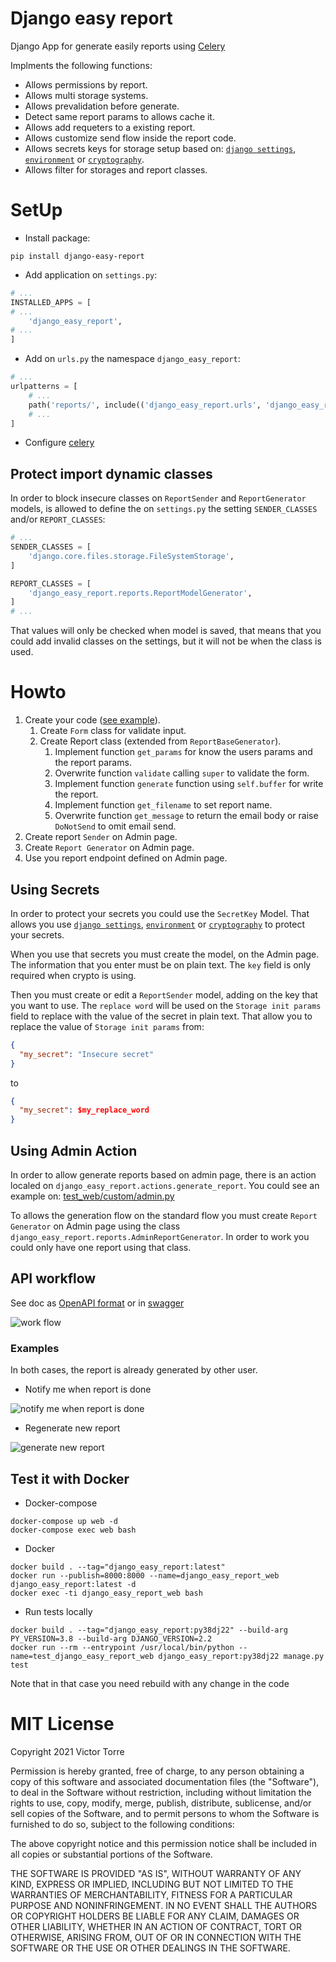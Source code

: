 # Django easy report
Django App for generate easily reports using [Celery](https://docs.celeryproject.org/en/stable/index.html)

Implments the following functions:
* Allows permissions by report.
* Allows multi storage systems.
* Allows prevalidation before generate.
* Detect same report params to allows cache it.
* Allows add requeters to a existing report.
* Allows customize send flow inside the report code.
* Allows secrets keys for storage setup based on:
[`django settings`](https://docs.djangoproject.com/en/3.2/topics/settings/),
[`environment`](https://docs.python.org/3/library/os.html#os.environ) or
[`cryptography`](https://pypi.org/project/cryptography/).
* Allows filter for storages and report classes.

# SetUp
* Install package:
```shell
pip install django-easy-report
```
* Add application on `settings.py`:
```python
# ...
INSTALLED_APPS = [
# ...
    'django_easy_report',
# ...
]
```
* Add on `urls.py` the namespace `django_easy_report`:
```python
# ...
urlpatterns = [
    # ...
    path('reports/', include(('django_easy_report.urls', 'django_easy_report'), namespace='django_easy_report')),
    # ...
]
```
* Configure [celery](https://docs.celeryproject.org/en/stable/django/first-steps-with-django.html)

## Protect import dynamic classes
In order to block insecure classes on `ReportSender` and `ReportGenerator` models,
is allowed to define the on `settings.py` the setting `SENDER_CLASSES` and/or `REPORT_CLASSES`:
```python
# ...
SENDER_CLASSES = [
    'django.core.files.storage.FileSystemStorage',
]

REPORT_CLASSES = [
    'django_easy_report.reports.ReportModelGenerator',
]
# ...
```
That values will only be checked when model is saved,
that means that you could add invalid classes on the settings,
but it will not be when the class is used.

# Howto
1. Create your code ([see example](./django_easy_report/tests/test_example.py)).
    1. Create `Form` class for validate input.
    2. Create Report class (extended from `ReportBaseGenerator`).
        1. Implement function `get_params` for know the users params and the report params.
        2. Overwrite function `validate` calling `super` to validate the form.
        3. Implement function `generate` function using `self.buffer` for write the report.
        4. Implement function `get_filename` to set report name.
        5. Overwrite function `get_message` to return the email body or raise `DoNotSend` to omit email send.
2. Create report `Sender` on Admin page.
3. Create `Report Generator` on Admin page.
4. Use you report endpoint defined on Admin page.

## Using Secrets
In order to protect your secrets you could use the `SecretKey` Model.
That allows you use 
[`django settings`](https://docs.djangoproject.com/en/3.2/topics/settings/),
[`environment`](https://docs.python.org/3/library/os.html#os.environ) or
[`cryptography`](https://pypi.org/project/cryptography/) to protect your secrets.

When you use that secrets you must create the model, on the Admin page.
The information that you enter must be on plain text.
The `key` field is only required when crypto is using.

Then you must create or edit a `ReportSender` model, adding on the key that you want to use.
The `replace word` will be used on the `Storage init params` field to replace with the value of the secret in plain text.
That allow you to replace the value of `Storage init params` from:
```json
{
  "my_secret": "Insecure secret"
}
```
to
```json
{
  "my_secret": $my_replace_word
}
```


## Using Admin Action
In order to allow generate reports based on admin page,
there is an action localed on `django_easy_report.actions.generate_report`.
You could see an example on: [test_web/custom/admin.py](./test_web/custom/admin.py)

To allows the generation flow on the standard flow you must
create `Report Generator` on Admin page using the class `django_easy_report.reports.AdminReportGenerator`.
In order to work you could only have one report using that class.

## API workflow
See doc as [OpenAPI format](./openapi.yml) or in [swagger](https://app.swaggerhub.com/apis-docs/ehooo/django_easy_report/1.0.0)

![work flow](https://raw.githubusercontent.com/ehooo/django_easy_report/main/doc/Django_easy_report-Generic%20flow.png)

### Examples
In both cases, the report is already generated by other user.

* Notify me when report is done

![notify me when report is done](https://raw.githubusercontent.com/ehooo/django_easy_report/main/doc/Django_easy_report-Notify%20example.png)
* Regenerate new report

![generate new report](https://raw.githubusercontent.com/ehooo/django_easy_report/main/doc/Django_easy_report-Regenerate%20report%20example.png)

## Test it with Docker
* Docker-compose
```shell
docker-compose up web -d
docker-compose exec web bash
```
* Docker
```shell
docker build . --tag="django_easy_report:latest"
docker run --publish=8000:8000 --name=django_easy_report_web django_easy_report:latest -d
docker exec -ti django_easy_report_web bash
```

* Run tests locally
```shell
docker build . --tag="django_easy_report:py38dj22" --build-arg PY_VERSION=3.8 --build-arg DJANGO_VERSION=2.2
docker run --rm --entrypoint /usr/local/bin/python --name=test_django_easy_report_web django_easy_report:py38dj22 manage.py test
```
Note that in that case you need rebuild with any change in the code


# MIT License
Copyright 2021 Victor Torre

Permission is hereby granted, free of charge, to any person obtaining a copy of this software and associated documentation files (the "Software"), to deal in the Software without restriction, including without limitation the rights to use, copy, modify, merge, publish, distribute, sublicense, and/or sell copies of the Software, and to permit persons to whom the Software is furnished to do so, subject to the following conditions:

The above copyright notice and this permission notice shall be included in all copies or substantial portions of the Software.

THE SOFTWARE IS PROVIDED "AS IS", WITHOUT WARRANTY OF ANY KIND, EXPRESS OR IMPLIED, INCLUDING BUT NOT LIMITED TO THE WARRANTIES OF MERCHANTABILITY, FITNESS FOR A PARTICULAR PURPOSE AND NONINFRINGEMENT. IN NO EVENT SHALL THE AUTHORS OR COPYRIGHT HOLDERS BE LIABLE FOR ANY CLAIM, DAMAGES OR OTHER LIABILITY, WHETHER IN AN ACTION OF CONTRACT, TORT OR OTHERWISE, ARISING FROM, OUT OF OR IN CONNECTION WITH THE SOFTWARE OR THE USE OR OTHER DEALINGS IN THE SOFTWARE.
